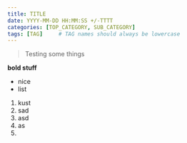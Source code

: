 ```yaml
---
title: TITLE
date: YYYY-MM-DD HH:MM:SS +/-TTTT
categories: [TOP_CATEGORY, SUB_CATEGORY]
tags: [TAG]     # TAG names should always be lowercase
---
```

>Testing some things 

**bold stuff** 

- nice
- list

1. kust
2. sad
3. asd
4. as
5. 
